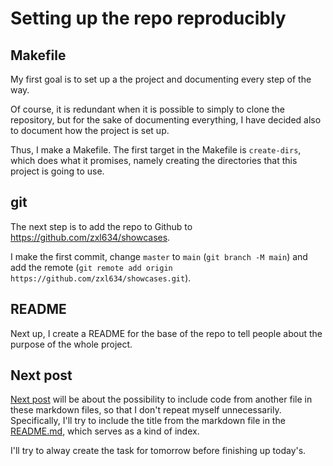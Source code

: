 # Setting up the repo reproducibly

## Makefile
My first goal is to set up a the project and documenting every step of the way.

Of course, it is redundant when it is possible to simply to clone the repository, but for the sake of documenting everything, I have decided also to document how the project is set up.

Thus, I make a Makefile. The first target in the Makefile is `create-dirs`, which does what it promises, namely creating the directories that this project is going to use.

## git
The next step is to add the repo to Github to https://github.com/zxl634/showcases.

I make the first commit, change `master` to `main` (`git branch -M main`) and add the remote (`git remote add origin https://github.com/zxl634/showcases.git`).

## README
Next up, I create a README for the base of the repo to tell people about the purpose of the whole project.

## Next post
[Next post](2.md) will be about the possibility to include code from another file in these markdown files, so that I don't repeat myself unnecessarily. Specifically, I'll try to include the title from the markdown file in the [README.md](README.md), which serves as a kind of index.

I'll try to alway create the task for tomorrow before finishing up today's.
